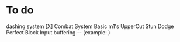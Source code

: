 # To do
dashing system [X]
Combat System
    Basic m1's
    UpperCut
    Stun
    Dodge
    Perfect Block
    Input buffering -- (example: )